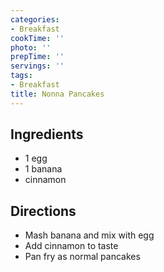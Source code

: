 ```yaml
---
categories:
- Breakfast
cookTime: ''
photo: ''
prepTime: ''
servings: ''
tags:
- Breakfast
title: Nonna Pancakes
---
```


## Ingredients 

* 1 egg
* 1 banana
* cinnamon

## Directions 

* Mash banana and mix with egg
* Add cinnamon to taste
* Pan fry as normal pancakes